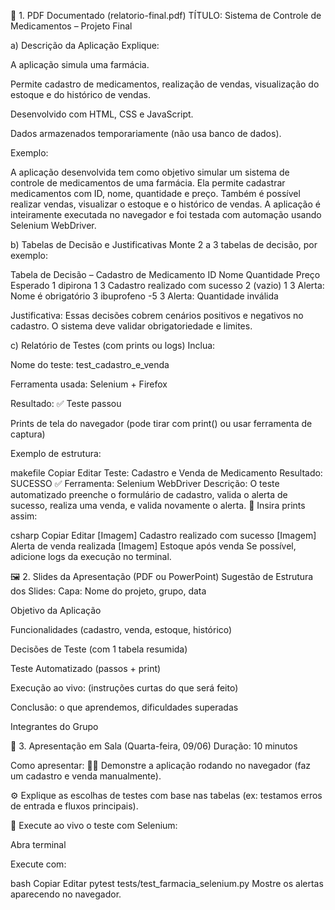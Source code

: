 📄 1. PDF Documentado (relatorio-final.pdf)
TÍTULO: Sistema de Controle de Medicamentos – Projeto Final

a) Descrição da Aplicação
Explique:

A aplicação simula uma farmácia.

Permite cadastro de medicamentos, realização de vendas, visualização do estoque e do histórico de vendas.

Desenvolvido com HTML, CSS e JavaScript.

Dados armazenados temporariamente (não usa banco de dados).

Exemplo:

A aplicação desenvolvida tem como objetivo simular um sistema de controle de medicamentos de uma farmácia. Ela permite cadastrar medicamentos com ID, nome, quantidade e preço. Também é possível realizar vendas, visualizar o estoque e o histórico de vendas. A aplicação é inteiramente executada no navegador e foi testada com automação usando Selenium WebDriver.

b) Tabelas de Decisão e Justificativas
Monte 2 a 3 tabelas de decisão, por exemplo:

Tabela de Decisão – Cadastro de Medicamento
ID	Nome	Quantidade	Preço	Esperado
1	dipirona	1	3	Cadastro realizado com sucesso
2	(vazio)	1	3	Alerta: Nome é obrigatório
3	ibuprofeno	-5	3	Alerta: Quantidade inválida

Justificativa:
Essas decisões cobrem cenários positivos e negativos no cadastro. O sistema deve validar obrigatoriedade e limites.

c) Relatório de Testes (com prints ou logs)
Inclua:

Nome do teste: test_cadastro_e_venda

Ferramenta usada: Selenium + Firefox

Resultado: ✅ Teste passou

Prints de tela do navegador (pode tirar com print() ou usar ferramenta de captura)

Exemplo de estrutura:

makefile
Copiar
Editar
Teste: Cadastro e Venda de Medicamento
Resultado: SUCESSO ✅
Ferramenta: Selenium WebDriver
Descrição: O teste automatizado preenche o formulário de cadastro, valida o alerta de sucesso, realiza uma venda, e valida novamente o alerta.
📸 Insira prints assim:

csharp
Copiar
Editar
[Imagem] Cadastro realizado com sucesso
[Imagem] Alerta de venda realizada
[Imagem] Estoque após venda
Se possível, adicione logs da execução no terminal.

🖼️ 2. Slides da Apresentação (PDF ou PowerPoint)
Sugestão de Estrutura dos Slides:
Capa: Nome do projeto, grupo, data

Objetivo da Aplicação

Funcionalidades (cadastro, venda, estoque, histórico)

Decisões de Teste (com 1 tabela resumida)

Teste Automatizado (passos + print)

Execução ao vivo: (instruções curtas do que será feito)

Conclusão: o que aprendemos, dificuldades superadas

Integrantes do Grupo

🧪 3. Apresentação em Sala (Quarta-feira, 09/06)
Duração: 10 minutos

Como apresentar:
👩‍💻 Demonstre a aplicação rodando no navegador (faz um cadastro e venda manualmente).

⚙️ Explique as escolhas de testes com base nas tabelas (ex: testamos erros de entrada e fluxos principais).

🧪 Execute ao vivo o teste com Selenium:

Abra terminal

Execute com:

bash
Copiar
Editar
pytest tests/test_farmacia_selenium.py
Mostre os alertas aparecendo no navegador.
